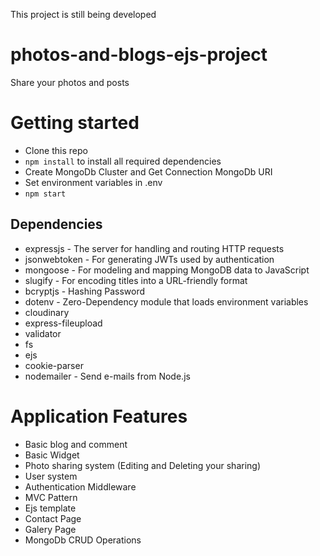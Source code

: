 This project is still being developed

# photos-and-blogs-ejs-project
Share your photos and posts



# Getting started

- Clone this repo
- `npm install` to install all required dependencies
- Create MongoDb Cluster and Get Connection MongoDb URI
- Set environment variables in .env 
- `npm start`

## Dependencies

- expressjs - The server for handling and routing HTTP requests
- jsonwebtoken - For generating JWTs used by authentication
- mongoose - For modeling and mapping MongoDB data to JavaScript
- slugify - For encoding titles into a URL-friendly format
- bcryptjs - Hashing Password
- dotenv - Zero-Dependency module that loads environment variables
- cloudinary 
- express-fileupload
- validator
- fs
- ejs
- cookie-parser
- nodemailer - Send e-mails from Node.js
 

# Application Features
- Basic blog and comment 
- Basic Widget 
- Photo sharing system (Editing and Deleting your sharing)
- User system 
- Authentication Middleware
- MVC Pattern
- Ejs template
- Contact Page
- Galery Page
- MongoDb CRUD Operations

